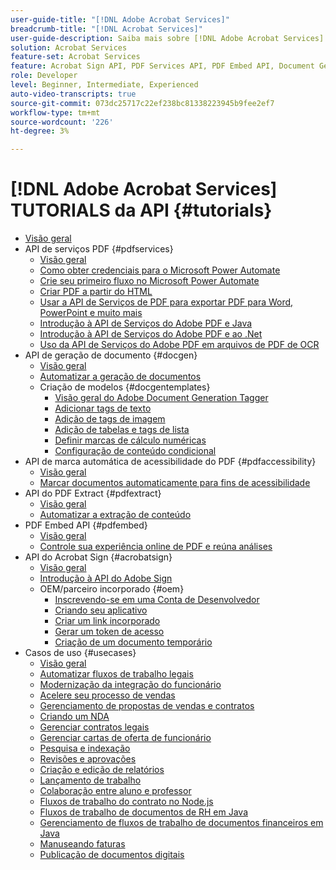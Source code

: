 ```yaml
---
user-guide-title: "[!DNL Adobe Acrobat Services]"
breadcrumb-title: "[!DNL Acrobat Services]"
user-guide-description: Saiba mais sobre [!DNL Adobe Acrobat Services]
solution: Acrobat Services
feature-set: Acrobat Services
feature: Acrobat Sign API, PDF Services API, PDF Embed API, Document Generation API
role: Developer
level: Beginner, Intermediate, Experienced
auto-video-transcripts: true
source-git-commit: 073dc25717c22ef238bc81338223945b9fee2ef7
workflow-type: tm+mt
source-wordcount: '226'
ht-degree: 3%

---
```



# [!DNL Adobe Acrobat Services] TUTORIALS da API {#tutorials}

+ [Visão geral](overview.md)
+ API de serviços PDF {#pdfservices}
   + [Visão geral](pdfservices/overview-pdfservices.md)
   + [Como obter credenciais para o Microsoft Power Automate](pdfservices/getting-credentials-power-automate.md)
   + [Crie seu primeiro fluxo no Microsoft Power Automate](pdfservices/create-workflow-power-automate.md)
   + [Criar PDF a partir do HTML](pdfservices/createpdffromhtml.md)
   + [Usar a API de Serviços de PDF para exportar PDF para Word, PowerPoint e muito mais](pdfservices/exportpdf.md)
   + [Introdução à API de Serviços do Adobe PDF e Java](pdfservices/gettingstartedjava.md)
   + [Introdução à API de Serviços do Adobe PDF e ao .Net](pdfservices/gettingstartednet.md)
   + [Uso da API de Serviços do Adobe PDF em arquivos de PDF de OCR](pdfservices/ocr.md)
+ API de geração de documento {#docgen}
   + [Visão geral](docgen/overview-docgen.md)
   + [Automatizar a geração de documentos](docgen/automate-doc-gen.md)
   + Criação de modelos {#docgentemplates}
      + [Visão geral do Adobe Document Generation Tagger](docgen/taggeroverview.md)
      + [Adicionar tags de texto](docgen/taggeraddtexttags.md)
      + [Adição de tags de imagem](docgen/taggeraddimagetags.md)
      + [Adição de tabelas e tags de lista](docgen/taggertables.md)
      + [Definir marcas de cálculo numéricas](docgen/taggercalculations.md)
      + [Configuração de conteúdo condicional](docgen/taggerconditional.md)
+ API de marca automática de acessibilidade do PDF {#pdfaccessibility}
   + [Visão geral](pdfaccessibility/overview-accessibility.md)
   + [Marcar documentos automaticamente para fins de acessibilidade](pdfaccessibility/automatically-add-tags.md)
+ API do PDF Extract {#pdfextract}
   + [Visão geral](pdfextract/overview-extract.md)
   + [Automatizar a extração de conteúdo](pdfextract/automate-content-extraction.md)
+ PDF Embed API {#pdfembed}
   + [Visão geral](pdfembed/overview-embed.md)
   + [Controle sua experiência online de PDF e reúna análises](pdfembed/controlpdfexperience.md)
+ API do Acrobat Sign {#acrobatsign}
   + [Visão geral](acrobatsign/overview-sign.md)
   + [Introdução à API do Adobe Sign](acrobatsign/signapi.md)
   + OEM/parceiro incorporado {#oem}
      + [Inscrevendo-se em uma Conta de Desenvolvedor](acrobatsign/sign-up-developer-account.md)
      + [Criando seu aplicativo](acrobatsign/creating-your-application.md)
      + [Criar um link incorporado](acrobatsign/creating-an-embed-link.md)
      + [Gerar um token de acesso](acrobatsign/generating-an-access-token.md)
      + [Criação de um documento temporário](acrobatsign/creating-a-transient-document.md)
+ Casos de uso {#usecases}
   + [Visão geral](usecases/overview-usecases.md)
   + [Automatizar fluxos de trabalho legais](usecases/automatelegalworkflows.md)
   + [Modernização da integração do funcionário](usecases/employeeonboarding.md)
   + [Acelere seu processo de vendas](usecases/acceleratesales.md)
   + [Gerenciamento de propostas de vendas e contratos](usecases/sales.md)
   + [Criando um NDA](usecases/nda.md)
   + [Gerenciar contratos legais](usecases/legal.md)
   + [Gerenciar cartas de oferta de funcionário](usecases/offer.md)
   + [Pesquisa e indexação](usecases/searching.md)
   + [Revisões e aprovações](usecases/reviews.md)
   + [Criação e edição de relatórios](usecases/reportcreation.md)
   + [Lançamento de trabalho](usecases/jobposting.md)
   + [Colaboração entre aluno e professor](usecases/educationcollab.md)
   + [Fluxos de trabalho do contrato no Node.js](usecases/AgreementWorkflowsNodejs.md)
   + [Fluxos de trabalho de documentos de RH em Java](usecases/HRAgreementWorkflowsJava.md)
   + [Gerenciamento de fluxos de trabalho de documentos financeiros em Java](usecases/FinanceWorkflowsJava.md)
   + [Manuseando faturas](usecases/invoices.md)
   + [Publicação de documentos digitais](usecases/ddppdfembedapi.md)


